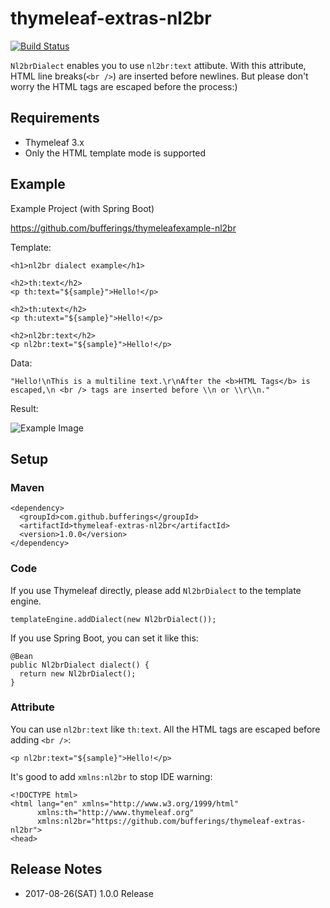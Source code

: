 # thymeleaf-extras-nl2br

[![Build Status](https://travis-ci.org/bufferings/thymeleaf-extras-nl2br.svg?branch=master)](https://travis-ci.org/bufferings/thymeleaf-extras-nl2br)

`Nl2brDialect` enables you to use `nl2br:text` attibute. With this attribute, HTML line breaks(`<br />`) are inserted before newlines. But please don't worry the HTML tags are escaped before the process:)

## Requirements

* Thymeleaf 3.x
* Only the HTML template mode is supported

## Example

Example Project (with Spring Boot)

https://github.com/bufferings/thymeleafexample-nl2br

Template:

```
<h1>nl2br dialect example</h1>

<h2>th:text</h2>
<p th:text="${sample}">Hello!</p>

<h2>th:utext</h2>
<p th:utext="${sample}">Hello!</p>

<h2>nl2br:text</h2>
<p nl2br:text="${sample}">Hello!</p>
```

Data:

```
"Hello!\nThis is a multiline text.\r\nAfter the <b>HTML Tags</b> is escaped,\n <br /> tags are inserted before \\n or \\r\\n."
```

Result:

![Example Image](https://github.com/bufferings/thymeleaf-extras-nl2br/blob/master/doc/example.png)

## Setup

### Maven

```
<dependency>
  <groupId>com.github.bufferings</groupId>
  <artifactId>thymeleaf-extras-nl2br</artifactId>
  <version>1.0.0</version>
</dependency>
```

### Code

If you use Thymeleaf directly, please add `Nl2brDialect` to the template engine.

```
templateEngine.addDialect(new Nl2brDialect());
```

If you use Spring Boot, you can set it like this:

```
@Bean
public Nl2brDialect dialect() {
  return new Nl2brDialect();
}
```

### Attribute

You can use `nl2br:text` like `th:text`. All the HTML tags are escaped before adding `<br />`:

```
<p nl2br:text="${sample}">Hello!</p>
```

It's good to add `xmlns:nl2br` to stop IDE warning:

```
<!DOCTYPE html>
<html lang="en" xmlns="http://www.w3.org/1999/html"
      xmlns:th="http://www.thymeleaf.org"
      xmlns:nl2br="https://github.com/bufferings/thymeleaf-extras-nl2br">
<head>
```

## Release Notes

* 2017-08-26(SAT) 1.0.0 Release
